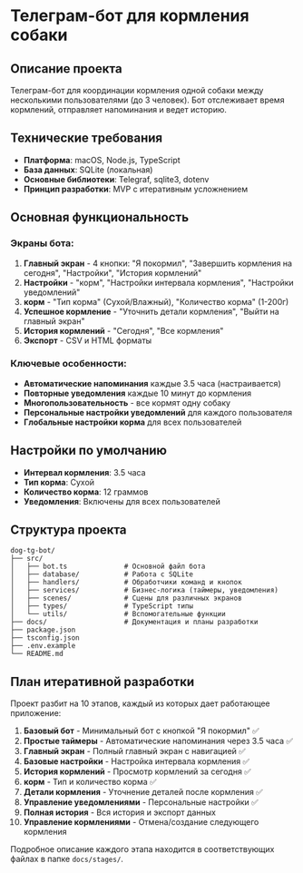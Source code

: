 # Телеграм-бот для кормления собаки

## Описание проекта

Телеграм-бот для координации кормления одной собаки между несколькими пользователями (до 3 человек). Бот отслеживает время кормлений, отправляет напоминания и ведет историю.

## Технические требования

- **Платформа**: macOS, Node.js, TypeScript
- **База данных**: SQLite (локальная)
- **Основные библиотеки**: Telegraf, sqlite3, dotenv
- **Принцип разработки**: MVP с итеративным усложнением

## Основная функциональность

### Экраны бота:
1. **Главный экран** - 4 кнопки: "Я покормил", "Завершить кормления на сегодня", "Настройки", "История кормлений"
2. **Настройки** - "корм", "Настройки интервала кормления", "Настройки уведомлений"
3. **корм** - "Тип корма" (Сухой/Влажный), "Количество корма" (1-200г)
4. **Успешное кормление** - "Уточнить детали кормления", "Выйти на главный экран"
5. **История кормлений** - "Сегодня", "Все кормления"
6. **Экспорт** - CSV и HTML форматы

### Ключевые особенности:
- **Автоматические напоминания** каждые 3.5 часа (настраивается)
- **Повторные уведомления** каждые 10 минут до кормления
- **Многопользовательность** - все кормят одну собаку
- **Персональные настройки уведомлений** для каждого пользователя
- **Глобальные настройки корма** для всех пользователей

## Настройки по умолчанию

- **Интервал кормления**: 3.5 часа
- **Тип корма**: Сухой
- **Количество корма**: 12 граммов
- **Уведомления**: Включены для всех пользователей

## Структура проекта

```
dog-tg-bot/
├── src/
│   ├── bot.ts              # Основной файл бота
│   ├── database/           # Работа с SQLite
│   ├── handlers/           # Обработчики команд и кнопок
│   ├── services/           # Бизнес-логика (таймеры, уведомления)
│   ├── scenes/             # Сцены для различных экранов
│   ├── types/              # TypeScript типы
│   └── utils/              # Вспомогательные функции
├── docs/                   # Документация и планы разработки
├── package.json
├── tsconfig.json
├── .env.example
└── README.md
```

## План итеративной разработки

Проект разбит на 10 этапов, каждый из которых дает работающее приложение:

1. **Базовый бот** - Минимальный бот с кнопкой "Я покормил" ✅
2. **Простые таймеры** - Автоматические напоминания через 3.5 часа ✅
3. **Главный экран** - Полный главный экран с навигацией ✅
4. **Базовые настройки** - Настройка интервала кормления ✅
5. **История кормлений** - Просмотр кормлений за сегодня ✅
6. **корм** - Тип и количество корма ✅
7. **Детали кормления** - Уточнение деталей после кормления ✅
8. **Управление уведомлениями** - Персональные настройки ✅
9. **Полная история** - Вся история и экспорт данных
10. **Управление кормлениями** - Отмена/создание следующего кормления

Подробное описание каждого этапа находится в соответствующих файлах в папке `docs/stages/`.
